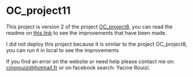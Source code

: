 # OC_project11

This project is version 2 of the project [OC_project8](https://github.com/Rouizi/OC_project8), 
you can read the readme on [this link](https://github.com/Rouizi/OC_project8) to see the improvements that have been made.

I did not deploy this project because it is similar to the project OC_project8, you can run it in local to see the improvements

If you find an error on the website or need help please contact me on: cinorouizi@hotmail.fr or on facebook search: Yacine Rouizi.
